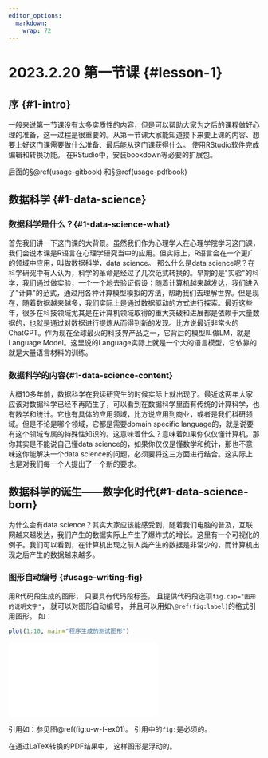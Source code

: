 ```yaml
---
editor_options: 
  markdown: 
    wrap: 72
---
```


# 2023.2.20 第一节课 {#lesson-1}



## 序 {#1-intro}

一般来说第一节课没有太多实质性的内容，但是可以帮助大家为之后的课程做好心理的准备，这一过程是很重要的。从第一节课大家能知道接下来要上课的内容、想要上好这门课需要做什么准备、最后能从这门课获得什么。
使用RStudio软件完成编辑和转换功能。
在RStudio中，安装bookdown等必要的扩展包。

后面的§\@ref(usage-gitbook) 和§\@ref(usage-pdfbook)

## 数据科学 {#1-data-science}

### 数据科学是什么？{#1-data-science-what}

首先我们讲一下这门课的大背景。虽然我们作为心理学人在心理学院学习这门课，我们会说本课是R语言在心理学研究当中的应用。但实际上，R语言会在一个更广的领域中应用，叫做数据科学，data
science。 那么什么是data
science呢？在科学研究中有人认为，科学的革命是经过了几次范式转换的。早期的是"实验"的科学，我们通过做实验，一个一个地去验证假设；随着计算机越来越发达，我们进入了"计算"的范式，通过用各种计算模型模拟的方法，帮助我们去理解世界。但是现在，随着数据越来越多，我们实际上是通过数据驱动的方式进行探索。最近这些年，很多在科技领域尤其是在计算机领域取得的重大突破和进展都是依赖于大量数据的，也就是通过对数据进行提炼从而得到新的发现。比方说最近非常火的ChatGPT。作为现在全球最火的科技界产品之一，它背后的模型叫做LM，就是Language
Model。这里说的Language实际上就是一个大的语言模型，它依靠的就是大量语言材料的训练。

### 数据科学的内容{#1-data-science-content}

大概10多年前，数据科学在我读研究生的时候实际上就出现了。最近这两年大家应该对数据科学已经不再陌生了，可以看到在数据科学里面有传统的计算科学，也有数学和统计。它也有具体的应用领域，比方说应用到商业，或者是我们科研领域。但是不论是哪个领域，它都是需要domain
specific
language的，就是说要有这个领域专属的特殊性知识的。这意味着什么？意味着如果你仅仅懂计算机，那你其实是不能说自己懂data
science的，如果你仅仅是懂数学和统计，那也不意味这你能解决一个data
science的问题，必须要将这三方面进行结合。这实际上也是对我们每一个人提出了一个新的要求。

## 数据科学的诞生——数字化时代{#1-data-science-born}

为什么会有data science？其实大家应该能感受到，随着我们电脑的普及，互联网越来越发达，我们产生的数据实际上产生了爆炸式的增长。这里有一个可视化的例子。我们可以看到，在计算机出现之前人类产生的数据是非常少的，而计算机出现之后产生的数据越来越多。


### 图形自动编号 {#usage-writing-fig}

用R代码段生成的图形， 只要具有代码段标签，
且提供代码段选项`fig.cap="图形的说明文字"`， 就可以对图形自动编号，
并且可以用如`\@ref(fig:label)`的格式引用图形。 如：


```r
plot(1:10, main="程序生成的测试图形")
```

![(\#fig:u-w-f-ex01)图形说明文字](0001-intro_files/figure-latex/u-w-f-ex01-1.pdf) 

引用如：参见图\@ref(fig:u-w-f-ex01)。 引用中的`fig:`是必须的。

在通过LaTeX转换的PDF结果中， 这样图形是浮动的。


